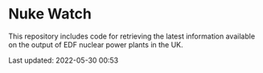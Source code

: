 # Nuke Watch

This repository includes code for retrieving the latest information available on the output of EDF nuclear power plants in the UK.

Last updated: 2022-05-30 00:53